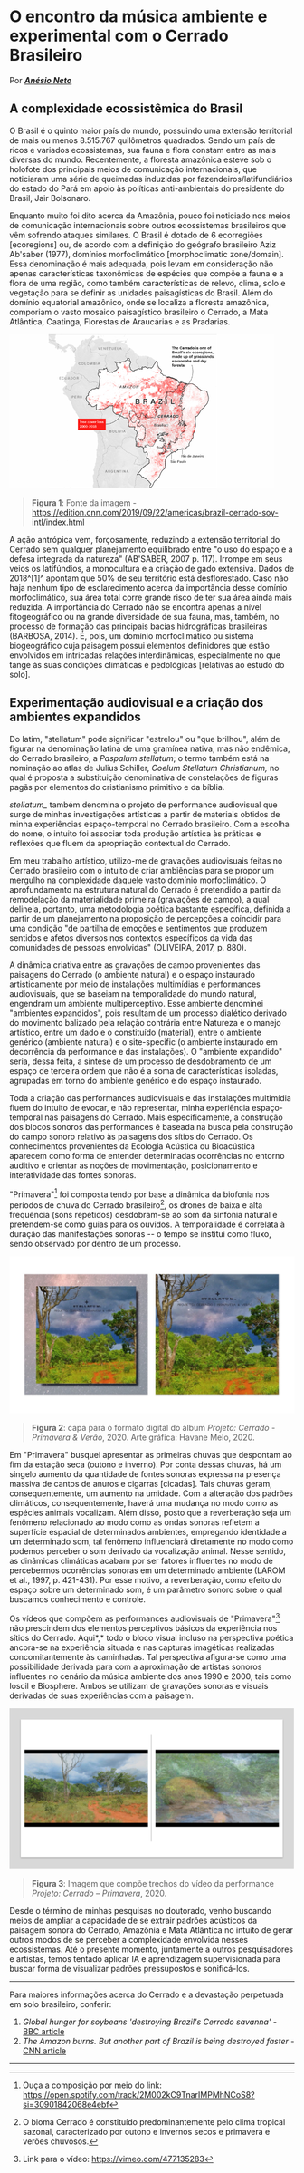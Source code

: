 # O encontro da música ambiente e experimental com o Cerrado Brasileiro

Por ***[Anésio Neto](https://linktr.ee/stellatum_)***

## A complexidade ecossistêmica do Brasil 

O Brasil é o quinto maior país do mundo, possuindo uma extensão territorial de mais ou menos 8.515.767 quilômetros quadrados. Sendo um país de ricos e variados ecossistemas, sua fauna e flora constam entre as mais diversas do mundo. Recentemente, a floresta amazônica esteve sob o holofote dos principais meios de comunicação internacionais, que noticiaram uma série de queimadas induzidas por fazendeiros/latifundiários do estado do Pará em apoio às políticas anti-ambientais do presidente do Brasil, Jair Bolsonaro. 

Enquanto muito foi dito acerca da Amazônia, pouco foi noticiado nos meios de comunicação internacionais sobre outros ecossistemas brasileiros que vêm sofrendo ataques similares. O Brasil é dotado de 6 ecorregiões \[ecoregions\] ou, de acordo com a definição do geógrafo brasileiro Aziz Ab'saber (1977), domínios morfoclimático \[morphoclimatic zone/domain\]. Essa denominação é mais adequada, pois levam em consideração não apenas características taxonômicas de espécies que compõe a fauna e a flora de uma região, como também características de relevo, clima, solo e vegetação para se definir as unidades paisagísticas do Brasil. Além do domínio equatorial amazônico, onde se localiza a floresta amazônica, comporiam o vasto mosaico paisagístico brasileiro o Cerrado, a Mata Atlântica, Caatinga, Florestas de Araucárias e as Pradarias.

![Map of Brazil showing the Cerrado](media/cerrado_map.png)

> **Figura 1**: Fonte da imagem -
https://edition.cnn.com/2019/09/22/americas/brazil-cerrado-soy-intl/index.html

A ação antrópica vem, forçosamente, reduzindo a extensão territorial do Cerrado sem qualquer planejamento equilibrado entre "o uso do espaço e a defesa integrada da natureza" (AB'SABER, 2007 p. 117). Irrompe em seus veios os latifúndios, a monocultura e a criação de gado extensiva. Dados de 2018^\[1\]^ apontam que 50% de seu território está desflorestado. Caso não haja nenhum tipo de esclarecimento acerca da importância desse domínio morfoclimático, sua área total corre grande risco de ter sua área ainda mais reduzida. A importância do Cerrado não se encontra apenas a nível fitogeográfico ou na grande diversidade de sua fauna, mas, também, no processo de formação das principais bacias hidrográficas brasileiras (BARBOSA, 2014). É, pois, um domínio morfoclimático ou sistema biogeográfico cuja paisagem possui elementos definidores que estão envolvidos em intricadas relações interdinâmicas, especialmente no que tange às suas condições climáticas e pedológicas \[relativas ao estudo do solo\].

## Experimentação audiovisual e a criação dos ambientes expandidos

Do latim, "stellatum" pode significar "estrelou" ou "que brilhou", além de figurar na denominação latina de uma gramínea nativa, mas não endêmica, do Cerrado brasileiro, a *Paspalum stellatum*; o termo também está na nominação ao atlas de Julius Schiller, *Coelum Stellatum Christianum,* no qual é proposta a substituição denominativa de constelações de figuras pagãs por elementos do cristianismo primitivo e da bíblia.

*stellatum\_* também denomina o projeto de performance audiovisual que surge de minhas investigações artísticas a partir de materiais obtidos de minha experiências espaço-temporal no Cerrado brasileiro. Com a escolha do nome, o intuito foi associar toda produção artística às práticas e reflexões que fluem da apropriação contextual do Cerrado.

Em meu trabalho artístico, utilizo-me de gravações audiovisuais feitas no Cerrado brasileiro com o intuito de criar ambiências para se propor um mergulho na complexidade daquele vasto domínio morfoclimático. O aprofundamento na estrutura natural do Cerrado é pretendido a partir da remodelação da materialidade primeira (gravações de campo), a qual delineia, portanto, uma metodologia poética bastante específica, definida a partir de um planejamento na proposição de percepções a coincidir para uma condição "de partilha de emoções e sentimentos que produzem sentidos e afetos diversos nos contextos específicos da vida das comunidades de pessoas envolvidas" (OLIVEIRA, 2017, p. 880).

A dinâmica criativa entre as gravações de campo provenientes das paisagens do Cerrado (o ambiente natural) e o espaço instaurado artisticamente por meio de instalações multimídias e performances audiovisuais, que se baseiam na temporalidade do mundo natural, engendram um ambiente multiperceptivo. Esse ambiente denominei "ambientes expandidos", pois resultam de um processo dialético derivado do movimento balizado pela relação contrária entre Natureza e o manejo artístico, entre um dado e o constituído (material), entre o ambiente genérico (ambiente natural) e o site-specific (o ambiente instaurado em decorrência da performance e das instalações). O "ambiente expandido" seria, dessa feita, a síntese de um processo de desdobramento de um espaço de terceira ordem que não é a soma de características isoladas, agrupadas em torno do ambiente genérico e do espaço instaurado.

Toda a criação das performances audiovisuais e das instalações multimídia fluem do intuito de evocar, e não representar, minha experiência espaço-temporal nas paisagens do Cerrado. Mais especificamente, a construção dos blocos sonoros das performances é baseada na busca pela construção do campo sonoro relativo às paisagens dos sítios do Cerrado. Os conhecimentos provenientes da Ecologia Acústica ou Bioacústica aparecem como forma de entender determinadas ocorrências no entorno auditivo e orientar as noções de movimentação, posicionamento e interatividade das fontes sonoras.

"Primavera"[^1] foi composta tendo por base a dinâmica da biofonia nos períodos de chuva do Cerrado brasileiro[^2], os drones de baixa e alta frequência (sons repetidos) desdobram-se ao som da sinfonia natural e pretendem-se como guias para os ouvidos. A temporalidade é correlata à duração das manifestações sonoras -- o tempo se institui como fluxo, sendo observado por dentro de um processo.

![Stellatum_ Primavera album artwork](media/stellatum_primavera_art.jpg)

> **Figura 2**: capa para o formato digital do álbum _Projeto: Cerrado - Primavera & Verão_, 2020. Arte gráfica: Havane Melo, 2020.

Em "Primavera" busquei apresentar as primeiras chuvas que despontam ao fim da estação seca (outono e inverno). Por conta dessas chuvas, há um singelo aumento da quantidade de fontes sonoras expressa na presença massiva de cantos de anuros e cigarras \[cicadas\]. Tais chuvas geram, consequentemente, um aumento na umidade. Com a alteração dos padrões climáticos, consequentemente, haverá uma mudança no modo como as espécies animais vocalizam. Além disso, posto que a reverberação seja um fenômeno relacionado ao modo como as ondas sonoras refletem a superfície espacial de determinados ambientes, empregando identidade a um determinado som, tal fenômeno influenciará diretamente no modo como podemos perceber o som derivado da vocalização animal. Nesse sentido, as dinâmicas climáticas acabam por ser fatores influentes no modo de percebermos ocorrências sonoras em um determinado ambiente (LAROM et al., 1997, p. 421-431). Por esse motivo, a reverberação, como efeito do espaço sobre um determinado som, é um parâmetro sonoro sobre o qual buscamos conhecimento e controle.

Os vídeos que compõem as performances audiovisuais de "Primavera"[^3] não prescindem dos elementos perceptivos básicos da experiência nos sítios do Cerrado. Aqui*,* todo o bloco visual incluso na perspectiva poética ancora-se na experiência situada e nas capturas imagéticas realizadas concomitantemente às caminhadas. Tal perspectiva afigura-se como uma possibilidade derivada para com a aproximação de artistas sonoros influentes no cenário da música ambiente dos anos 1990 e 2000, tais como loscil e Biosphere. Ambos se utilizam de gravações sonoras e visuais derivadas de suas experiências com a paisagem.

![Video stills of "Primavera"](media/primavera_video_still.png)

> **Figura 3**: Imagem que compõe trechos do vídeo da performance _Projeto: Cerrado – Primavera_, 2020.

Desde o término de minhas pesquisas no doutorado, venho buscando meios de ampliar a capacidade de se extrair padrões acústicos da paisagem sonora do Cerrado, Amazônia e Mata Atlântica no intuito de gerar outros modos de se perceber a complexidade envolvida nesses ecossistemas. Até o presente momento, juntamente a outros pesquisadores e artistas, temos tentado aplicar IA e aprendizagem supervisionada para buscar forma de visualizar padrões pressupostos e sonificá-los.

---

Para maiores informações acerca do Cerrado e a devastação perpetuada em solo brasileiro, conferir:

1. *Global hunger for soybeans \'destroying Brazil\'s Cerrado savanna\'* - [BBC article](https://www.bbc.com/news/av/world-46033689)
2. *The Amazon burns. But another part of Brazil is being destroyed faster* - [CNN article](https://edition.cnn.com/2019/09/22/americas/brazil-cerrado-soy-intl/index.html)

---

[^1]: Ouça a composição por meio do link: <https://open.spotify.com/track/2M002kC9TnarIMPMhNCoS8?si=30901842068e4ebf>  
[^2]: O bioma Cerrado é constituído predominantemente pelo clima tropical sazonal, caracterizado por outono e invernos secos e primavera e verões chuvosos.  
[^3]: Link para o vídeo: <https://vimeo.com/477135283>
